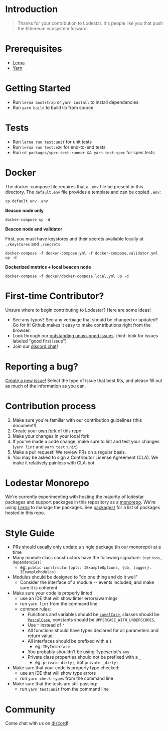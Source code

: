 # Introduction

> Thanks for your contribution to Lodestar. It's people like you that push the Ethereum ecosystem forward.

# Prerequisites

- [Lerna](https://github.com/lerna/lerna)
- [Yarn](https://yarnpkg.com/)

# Getting Started

- Run `lerna bootstrap` or `yarn install` to install dependencies
- Run `yarn build` to build lib from source

# Tests

- Run `lerna run test:unit` for unit tests
- Run `lerna run test:e2e` for end-to-end tests
- Run `cd packages/spec-test-runner && yarn test:spec` for spec tests

# Docker

The docker-compose file requires that a `.env` file be present in this directory. The `default.env` file provides a template and can be copied `.env`:

```
cp default.env .env
```

**Beacon node only**

```
docker-compose up -d
```

**Beacon node and validator**

First, you must have keystores and their secrets available locally at `./keystores` and `./secrets`

```
docker-compose -f docker-compose.yml -f docker-compose.validator.yml up -d
```

**Dockerized metrics + local beacon node**

```
docker-compose -f docker/docker-compose.local.yml up -d
```

# First-time Contributor?

Unsure where to begin contributing to Lodestar? Here are some ideas!

- See any typos? See any verbiage that should be changed or updated? Go for it! Github makes it easy to make contributions right from the browser.
- Look through our [outstanding unassigned issues](https://github.com/ChainSafe/lodestar/issues?q=is%3Aopen+is%3Aissue+no%3Aassignee). (hint: look for issues labeled "good first issue")
- Join our [discord chat](https://discord.gg/aMxzVcr)!

# Reporting a bug?

[Create a new issue!](https://github.com/ChainSafe/lodestar/issues/new/choose) Select the type of issue that best fits, and please fill out as much of the information as you can.

# Contribution process

1. Make sure you're familiar with our contribution guidelines (this document!)
2. Create your [own fork](https://github.com/ChainSafe/lodestar/fork) of this repo
3. Make your changes in your local fork
4. If you've made a code change, make sure to lint and test your changes (`yarn lint` and `yarn test:unit`)
5. Make a pull request! We review PRs on a regular basis.
6. You may be asked to sign a Contributor License Agreement (CLA). We make it relatively painless with CLA-bot.

# Lodestar Monorepo

We're currently experimenting with hosting the majority of lodestar packages and support packages in this repository as a [monorepo](https://en.wikipedia.org/wiki/Monorepo). We're using [Lerna](https://lerna.js.org/) to manage the packages.
See [packages/](https://github.com/ChainSafe/lodestar/tree/master/packages) for a list of packages hosted in this repo.

# Style Guide

- PRs should usually only update a single package (in our monorepo) at a time
- Many module class constructors have the following signature: `(options, dependencies)`
  - eg: `public constructor(opts: IExampleOptions, {db, logger}: IExampleModules)`
- Modules should be designed to "do one thing and do it well"
  - Consider the interface of a module -- events included, and make sure it is coherent
- Make sure your code is properly linted
  - use an IDE that will show linter errors/warnings
  - run `yarn lint` from the command line
  - common rules:
    - Functions and variables should be [`camelCase`](https://en.wikipedia.org/wiki/Camel_case), classes should be [`PascalCase`](http://wiki.c2.com/?PascalCase), constants should be `UPPERCASE_WITH_UNDERSCORES`.
    - Use `"` instead of `'`
    - All functions should have types declared for all parameters and return value
    - All interfaces should be prefixed with a `I`
      - eg: `IMyInterface`
    - You probably shouldn't be using Typescript's `any`
    - Private class properties should not be prefixed with a `_`
      - eg: `private dirty;`, not `private _dirty;`
- Make sure that your code is properly type checked:
  - use an IDE that will show type errors
  - run `yarn check-types` from the command line
- Make sure that the tests are still passing:
  - run `yarn test:unit` from the command line

# Community

Come chat with us on [discord](https://discord.gg/aMxzVcr)!
